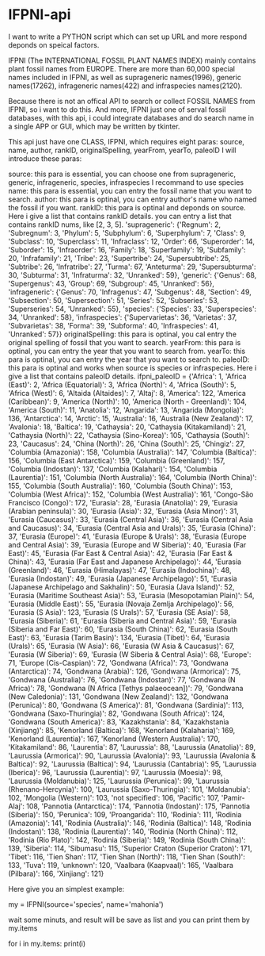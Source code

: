 # IFPNI-api
I want to write a PYTHON script which can set up URL and more respond deponds on speical factors.

IFPNI (The INTERNATIONAL FOSSIL PLANT NAMES INDEX) mainly contains plant fossil names from EUROPE. There are more than 60,000 special names included in IFPNI, as well as suprageneric names(1996), generic names(17262), infrageneric names(422) and infraspecies names(2120).

Because there is not an offical API to search or collect FOSSIL NAMES from IFPNI, so i want to do this. And more, IFPNI just one of serval fossil databases, with this api, i could integrate databases and do search name in a single APP or GUI, which may be written by tkinter.

This api just have one CLASS, IFPNI, which requires eight paras: source, name, author, rankID, originalSpelling, yearFrom, yearTo, paleoID
I will introduce these paras:

source: this para is essential, you can choose one from suprageneric, generic, infrageneric, species, infraspecies
        I recommand to use species
name: this para is essential, you can entry the fossil name that you want to search.
author: this para is optinal, you can entry author's name who named the fossil if you want.
rankID: this para is optinal and deponds on source. Here i give a list that contains rankID details.
        you can entry a list that contains rankID nums, like [2, 3, 5].
        'suprageneric': {'Regnum': 2, 'Subregnum': 3, 'Phylum': 5, 'Subphylum': 6, 'Superphylum': 7,
                             'Class': 9, 'Subclass': 10, 'Superclass': 11, 'Infraclass': 12, 'Order': 66,
                             'Superorder': 14, 'Suborder': 15, 'Infraorder': 16, 'Family': 18,
                             'Superfamily': 19,
                             'Subfamily': 20, 'Infrafamily': 21, 'Tribe': 23, 'Supertribe': 24,
                             'Supersubtribe': 25,
                             'Subtribe': 26, 'Infratribe': 27, 'Turma': 67, 'Anteturma': 29,
                             'Supersubturma': 30,
                             'Subturma': 31, 'Infraturma': 32, 'Unranked': 59},
            'generic': {'Genus': 68, 'Supergenus': 43, 'Group': 69, 'Subgroup': 45, 'Unranked': 56},
            'infrageneric': {'Genus': 70, 'Infragenus': 47, 'Subgenus': 48, 'Section': 49, 'Subsection': 50,
                             'Supersection': 51,
                             'Series': 52, 'Subseries': 53, 'Superseries': 54, 'Unranked': 55},
            'species': {'Species': 33, 'Superspecies': 34, 'Unranked': 58},
            'infraspecies': {'Supervarietas': 36, 'Varietas': 37, 'Subvarietas': 38, 'Forma': 39, 'Subforma': 40,
                             'Infraspecies': 41,
                             'Unranked': 57}}
originalSpelling: this para is optinal, you cal entry the original spelling of fossil that you want to search.
yearFrom: this para is optinal, you can entry the year that you want to search from.
yearTo: this para is optinal, you can entry the year that you want to search to.
paleoID:  this para is optinal and works when source is species or infraspecies. Here i give a list that contains paleoID details.
       ifpni_paleoID = {'Africa': 1, 'Africa (East)': 2, 'Africa (Equatorial)': 3, 'Africa (North)': 4,
                         'Africa (South)': 5,
                         'Africa (West)': 6, 'Altaida (Altaides)': 7, 'Altaj': 8, 'America': 122,
                         'America (Caribbean)': 9,
                         'America (North)': 10, 'America (North - Greenland)': 104, 'America (South)': 11,
                         'Anatolia': 12,
                         'Angarida': 13, 'Angarida (Mongolia)': 136, 'Antarctica': 14, 'Arctic': 15,
                         'Australia': 16,
                         'Australia (New Zealand)': 17, 'Avalonia': 18, 'Baltica': 19, 'Cathaysia': 20,
                         'Cathaysia (Kitakamiland)': 21, 'Cathaysia (North)': 22, 'Cathaysia (Sino-Korea)': 105,
                         'Cathaysia (South)': 23, 'Caucasus': 24, 'China (North)': 26, 'China (South)': 25,
                         'Chingiz': 27,
                         'Columbia (Amazonia)': 158, 'Columbia (Australia)': 147, 'Columbia (Baltica)': 156,
                         'Columbia (East Antarctica)': 159, 'Columbia (Greenland)': 157,
                         'Columbia (Indostan)': 137,
                         'Columbia (Kalahari)': 154, 'Columbia (Laurentia)': 151,
                         'Columbia (North Australia)': 164,
                         'Columbia (North China)': 155, 'Columbia (South Australia)': 160,
                         'Columbia (South China)': 153,
                         'Columbia (West Africa)': 152, 'Columbia (West Australia)': 161,
                         'Congo-São Francisco (Congo)': 172,
                         'Eurasia': 28, 'Eurasia (Anatolia)': 29, 'Eurasia (Arabian peninsula)': 30,
                         'Eurasia (Asia)': 32,
                         'Eurasia (Asia Minor)': 31, 'Eurasia (Caucasus)': 33, 'Eurasia (Central Asia)': 36,
                         'Eurasia (Central Asia and Caucasus)': 34, 'Eurasia (Central Asia and Urals)': 35,
                         'Eurasia (China)': 37,
                         'Eurasia (Europe)': 41, 'Eurasia (Europe & Urals)': 38,
                         'Eurasia (Europe and Central Asia)': 39,
                         'Eurasia (Europe and W Siberia)': 40, 'Eurasia (Far East)': 45,
                         'Eurasia (Far East & Central Asia)': 42,
                         'Eurasia (Far East & China)': 43, 'Eurasia (Far East and Japanese Archipelago)': 44,
                         'Eurasia (Greenland)': 46, 'Eurasia (Himalayas)': 47, 'Eurasia (Indochina)': 48,
                         'Eurasia (Indostan)': 49,
                         'Eurasia (Japanese Archipelago)': 51, 'Eurasia (Japanese Archipelago and Sakhalin)': 50,
                         'Eurasia (Java Island)': 52, 'Eurasia (Maritime Southeast Asia)': 53,
                         'Eurasia (Mesopotamian Plain)': 54,
                         'Eurasia (Middle East)': 55, 'Eurasia (Novaja Zemlja Archipelago)': 56,
                         'Eurasia (S Asia)': 123,
                         'Eurasia (S Urals)': 57, 'Eurasia (SE Asia)': 58, 'Eurasia (Siberia)': 61,
                         'Eurasia (Siberia and Central Asia)': 59, 'Eurasia (Siberia and Far East)': 60,
                         'Eurasia (South China)': 62,
                         'Eurasia (South East)': 63, 'Eurasia (Tarim Basin)': 134, 'Eurasia (Tibet)': 64,
                         'Eurasia (Urals)': 65,
                         'Eurasia (W Asia)': 66, 'Eurasia (W Asia & Caucasus)': 67, 'Eurasia (W Siberia)': 69,
                         'Eurasia (W Siberia & Central Asia)': 68, 'Europe': 71, 'Europe (Cis-Caspian)': 72,
                         'Gondwana (Africa)': 73,
                         'Gondwana (Antarctica)': 74, 'Gondwana (Arabia)': 126, 'Gondwana (Armorica)': 75,
                         'Gondwana (Australia)': 76,
                         'Gondwana (Indostan)': 77, 'Gondwana (N Africa)': 78,
                         'Gondwana (N Africa [Tethys palaeocean])': 79,
                         'Gondwana (New Caledonia)': 131, 'Gondwana (New Zealand)': 132, 'Gondwana (Perunica)': 80,
                         'Gondwana (S America)': 81, 'Gondwana (Sardinia)': 113, 'Gondwana (Saxo-Thuringia)': 82,
                         'Gondwana (South Africa)': 124, 'Gondwana (South America)': 83, 'Kazakhstania': 84,
                         'Kazakhstania (Xinjiang)': 85, 'Kenorland (Baltica)': 168, 'Kenorland (Kalaharia)': 169,
                         'Kenorland (Laurentia)': 167, 'Kenorland (Western Australia)': 170, 'Kitakamiland': 86,
                         'Laurentia': 87,
                         'Laurussia': 88, 'Laurussia (Anatolia)': 89, 'Laurussia (Armorica)': 90,
                         'Laurussia (Avalonia)': 93,
                         'Laurussia (Avalonia & Baltica)': 92, 'Laurussia (Baltica)': 94,
                         'Laurussia (Cantabria)': 95,
                         'Laurussia (Iberica)': 96, 'Laurussia (Laurentia)': 97, 'Laurussia (Moesia)': 98,
                         'Laurussia (Moldanubia)': 125, 'Laurussia (Perunica)': 99,
                         'Laurussia (Rhenano-Hercynia)': 100,
                         'Laurussia (Saxo-Thuringia)': 101, 'Moldanubia': 102, 'Mongolia (Western)': 103,
                         'not specified': 106,
                         'Pacific': 107, 'Pamir-Alaj': 108, 'Pannotia (Antarctica)': 174,
                         'Pannotia (Indostan)': 175,
                         'Pannotia (Siberia)': 150, 'Perunica': 109, 'Proangarida': 110, 'Rodinia': 111,
                         'Rodinia (Amazonia)': 141,
                         'Rodinia (Australia)': 146, 'Rodinia (Baltica)': 148, 'Rodinia (Indostan)': 138,
                         'Rodinia (Laurentia)': 140,
                         'Rodinia (North China)': 112, 'Rodinia (Rio Plato)': 142, 'Rodinia (Siberia)': 149,
                         'Rodinia (South China)': 139, 'Siberia': 114, 'Sibumasu': 115,
                         'Superior Craton (Superior Craton)': 171,
                         'Tibet': 116, 'Tien Shan': 117, 'Tien Shan (North)': 118, 'Tien Shan (South)': 133,
                         'Tuva': 119,
                         'unknown': 120, 'Vaalbara (Kaapvaal)': 165, 'Vaalbara (Pilbara)': 166, 'Xinjiang': 121}

Here give you an simplest example:

my = IFPNI(source='species', name='mahonia')

wait some minuts, and result will be save as list and you can print them by my.items

for i in my.items:
    print(i)
